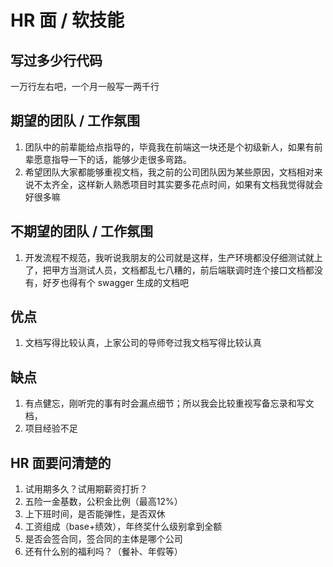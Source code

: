 # HR 面 / 软技能

## 写过多少行代码

一万行左右吧，一个月一般写一两千行

## 期望的团队 / 工作氛围

1. 团队中的前辈能给点指导的，毕竟我在前端这一块还是个初级新人，如果有前辈愿意指导一下的话，能够少走很多弯路。
2. 希望团队大家都能够重视文档，我之前的公司团队因为某些原因，文档相对来说不太齐全，这样新人熟悉项目时其实要多花点时间，如果有文档我觉得就会好很多嘛

## 不期望的团队 / 工作氛围

1. 开发流程不规范，我听说我朋友的公司就是这样，生产环境都没仔细测试就上了，把甲方当测试人员，文档都乱七八糟的，前后端联调时连个接口文档都没有，好歹也得有个 swagger 生成的文档吧

## 优点

1. 文档写得比较认真，上家公司的导师夸过我文档写得比较认真

## 缺点

1. 有点健忘，刚听完的事有时会漏点细节；所以我会比较重视写备忘录和写文档，
2. 项目经验不足

## HR 面要问清楚的

1. 试用期多久？试用期薪资打折？
2. 五险一金基数，公积金比例（最高12%）
3. 上下班时间，是否能弹性，是否双休
4. 工资组成（base+绩效），年终奖什么级别拿到全额
5. 是否会签合同，签合同的主体是哪个公司
6. 还有什么别的福利吗？（餐补、年假等）
